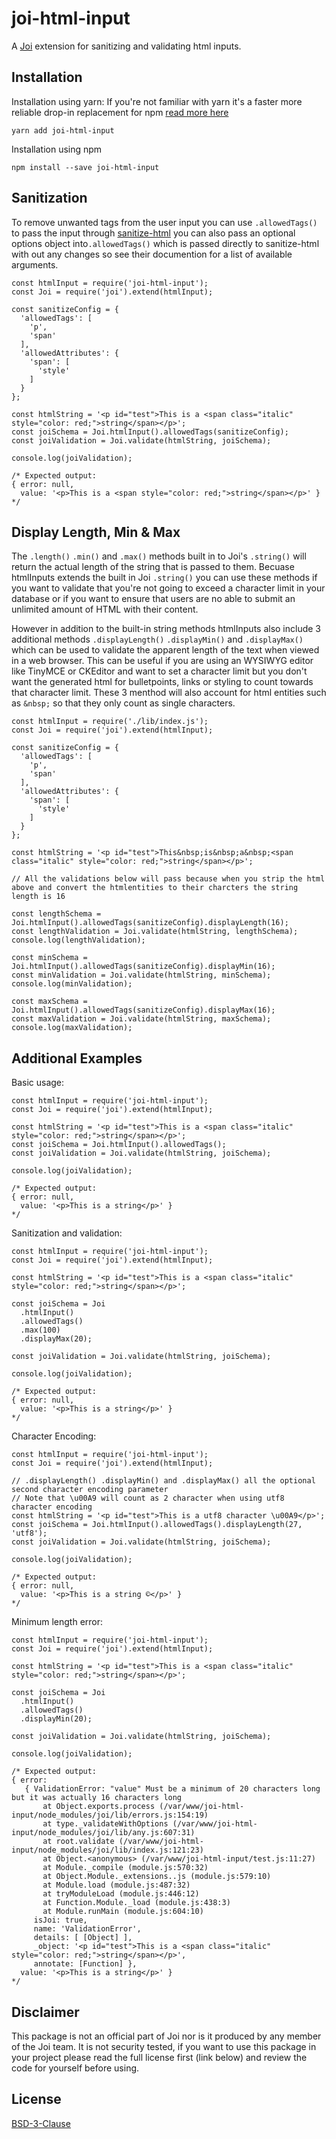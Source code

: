 # joi-html-input

A [Joi](https://www.npmjs.com/package/joi) extension for sanitizing and validating html inputs.


## Installation

Installation using yarn:
If you're not familiar with yarn it's a faster more reliable drop-in replacement for npm [read more here](https://yarnpkg.com/)
```
yarn add joi-html-input
```

Installation using npm
```
npm install --save joi-html-input
```

## Sanitization

To remove unwanted tags from the user input you can use `.allowedTags()` to pass the input through [sanitize-html](https://www.npmjs.com/package/sanitize-html) you can also pass an optional options object into`.allowedTags()` which is passed directly to sanitize-html with out any changes so see their documention for a list of available arguments.

```
const htmlInput = require('joi-html-input');
const Joi = require('joi').extend(htmlInput);

const sanitizeConfig = {
  'allowedTags': [
    'p',
    'span'
  ],
  'allowedAttributes': {
    'span': [
      'style'
    ]
  }
};

const htmlString = '<p id="test">This is a <span class="italic" style="color: red;">string</span></p>';
const joiSchema = Joi.htmlInput().allowedTags(sanitizeConfig);
const joiValidation = Joi.validate(htmlString, joiSchema);

console.log(joiValidation);

/* Expected output:
{ error: null,
  value: '<p>This is a <span style="color: red;">string</span></p>' }
*/

```

## Display Length, Min & Max

The `.length()` `.min()` and `.max()` methods built in to Joi's `.string()` will return the actual length of the string that is passed to them. Becuase htmlInputs extends the built in Joi `.string()` you can use these methods if you want to validate that you're not going to exceed a character limit in your database or if you want to ensure that users are no able to submit an unlimited amount of HTML with their content.

However in addition to the built-in string methods htmlInputs also include 3 additional methods `.displayLength()` `.displayMin()` and `.displayMax()` which can be used to validate the apparent length of the text when viewed in a web browser. This can be useful if you are using an WYSIWYG editor like TinyMCE or CKEditor and want to set a character limit but you don't want the generated html for bulletpoints, links or styling to count towards that character limit. These 3 menthod will also account for html entities such as `&nbsp;` so that they only count as single characters.

```
const htmlInput = require('./lib/index.js');
const Joi = require('joi').extend(htmlInput);

const sanitizeConfig = {
  'allowedTags': [
    'p',
    'span'
  ],
  'allowedAttributes': {
    'span': [
      'style'
    ]
  }
};

const htmlString = '<p id="test">This&nbsp;is&nbsp;a&nbsp;<span class="italic" style="color: red;">string</span></p>';

// All the validations below will pass because when you strip the html above and convert the htmlentities to their charcters the string length is 16

const lengthSchema = Joi.htmlInput().allowedTags(sanitizeConfig).displayLength(16);
const lengthValidation = Joi.validate(htmlString, lengthSchema);
console.log(lengthValidation);

const minSchema = Joi.htmlInput().allowedTags(sanitizeConfig).displayMin(16);
const minValidation = Joi.validate(htmlString, minSchema);
console.log(minValidation);

const maxSchema = Joi.htmlInput().allowedTags(sanitizeConfig).displayMax(16);
const maxValidation = Joi.validate(htmlString, maxSchema);
console.log(maxValidation);
```

## Additional Examples

Basic usage:

```
const htmlInput = require('joi-html-input');
const Joi = require('joi').extend(htmlInput);

const htmlString = '<p id="test">This is a <span class="italic" style="color: red;">string</span></p>';
const joiSchema = Joi.htmlInput().allowedTags();
const joiValidation = Joi.validate(htmlString, joiSchema);

console.log(joiValidation);

/* Expected output:
{ error: null,
  value: '<p>This is a string</p>' }
*/

```

Sanitization and validation:

```
const htmlInput = require('joi-html-input');
const Joi = require('joi').extend(htmlInput);

const htmlString = '<p id="test">This is a <span class="italic" style="color: red;">string</span></p>';

const joiSchema = Joi
  .htmlInput()
  .allowedTags()
  .max(100)
  .displayMax(20);

const joiValidation = Joi.validate(htmlString, joiSchema);

console.log(joiValidation);

/* Expected output:
{ error: null,
  value: '<p>This is a string</p>' }
*/

```

Character Encoding:

```
const htmlInput = require('joi-html-input');
const Joi = require('joi').extend(htmlInput);

// .displayLength() .displayMin() and .displayMax() all the optional second character encoding parameter
// Note that \u00A9 will count as 2 character when using utf8 character encoding
const htmlString = '<p id="test">This is a utf8 character \u00A9</p>';
const joiSchema = Joi.htmlInput().allowedTags().displayLength(27, 'utf8');
const joiValidation = Joi.validate(htmlString, joiSchema);

console.log(joiValidation);

/* Expected output:
{ error: null,
  value: '<p>This is a string ©</p>' }
*/

```

Minimum length error:

```
const htmlInput = require('joi-html-input');
const Joi = require('joi').extend(htmlInput);

const htmlString = '<p id="test">This is a <span class="italic" style="color: red;">string</span></p>';

const joiSchema = Joi
  .htmlInput()
  .allowedTags()
  .displayMin(20);

const joiValidation = Joi.validate(htmlString, joiSchema);

console.log(joiValidation);

/* Expected output:
{ error:
   { ValidationError: "value" Must be a minimum of 20 characters long but it was actually 16 characters long
       at Object.exports.process (/var/www/joi-html-input/node_modules/joi/lib/errors.js:154:19)
       at type._validateWithOptions (/var/www/joi-html-input/node_modules/joi/lib/any.js:607:31)
       at root.validate (/var/www/joi-html-input/node_modules/joi/lib/index.js:121:23)
       at Object.<anonymous> (/var/www/joi-html-input/test.js:11:27)
       at Module._compile (module.js:570:32)
       at Object.Module._extensions..js (module.js:579:10)
       at Module.load (module.js:487:32)
       at tryModuleLoad (module.js:446:12)
       at Function.Module._load (module.js:438:3)
       at Module.runMain (module.js:604:10)
     isJoi: true,
     name: 'ValidationError',
     details: [ [Object] ],
     _object: '<p id="test">This is a <span class="italic" style="color: red;">string</span></p>',
     annotate: [Function] },
  value: '<p>This is a string</p>' }
*/
```

## Disclaimer

This package is not an official part of Joi nor is it produced by any member of the Joi team. It is not security tested, if you want to use this package in your project please read the full license first (link below) and review the code for yourself before using.

## License

[BSD-3-Clause](LICENSE.md)


